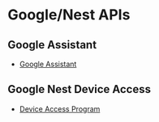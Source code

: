 # Google/Nest APIs

## Google Assistant

* [Google Assistant](https://developers.google.com/assistant)

## Google Nest Device Access

* [Device Access Program](https://developers.google.com/nest/device-access)
